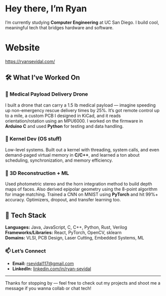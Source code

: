 # Hey there, I’m Ryan

I’m currently studying **Computer Engineering** at UC San Diego. I build cool, meaningful tech that bridges hardware and software.

# Website 
https://ryansevidal.com/

## 🛠 What I’ve Worked On

### 🚁 Medical Payload Delivery Drone  
I built a drone that can carry a 1.5 lb medical payload — imagine speeding up non-emergency rescue delivery times by 25%. It’s got remote control up to a mile, a custom PCB I designed in KiCad, and it reads orientation/rotation using an MPU6000. I worked on the firmware in **Arduino C** and used **Python** for testing and data handling.

### 🧠 Kernel Dev (OS stuff)  
Low-level systems. Built out a kernel with threading, system calls, and even demand-paged virtual memory in **C/C++**, and learned a ton about scheduling, synchronization, and memory efficiency.

### 📸 3D Reconstruction + ML  
Used photometric stereo and the horn integration method to build depth maps of faces. Also derived epipolar geometry using the 8-point algorithm for image matching. Trained a CNN on MNIST using **PyTorch** and hit 99%+ accuracy. Optimizers, dropout, and transfer learning too.

## 🧰 Tech Stack

**Languages:** Java, JavaScript, C, C++, Python, Rust, Verilog  
**Frameworks/Libraries:** React, PyTorch, OpenCV, sklearn  
**Domains:** VLSI, PCB Design, Laser Cutting, Embedded Systems, ML


### 📫 Let’s Connect

- **Email:** rsevidal117@gmail.com  
- **LinkedIn:** [linkedin.com/in/ryan-sevidal](https://www.linkedin.com/in/ryan-sevidal)

---

Thanks for stopping by — feel free to check out my projects and shoot me a message if you wanna collab or chat tech!

